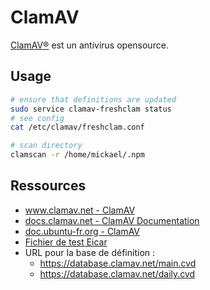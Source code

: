 # ClamAV

[ClamAV®](https://www.clamav.net/) est un antivirus opensource.

## Usage

```bash
# ensure that definitions are updated
sudo service clamav-freshclam status
# see config
cat /etc/clamav/freshclam.conf

# scan directory
clamscan -r /home/mickael/.npm
```

## Ressources

* [www.clamav.net - ClamAV](https://www.clamav.net/)
* [docs.clamav.net - ClamAV Documentation](https://docs.clamav.net/)
* [doc.ubuntu-fr.org - ClamAV](https://doc.ubuntu-fr.org/clamav)
* [Fichier de test Eicar](https://fr.wikipedia.org/wiki/Fichier_de_test_Eicar)
* URL pour la base de définition :
    * <https://database.clamav.net/main.cvd>
    * <https://database.clamav.net/daily.cvd>
